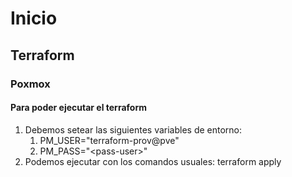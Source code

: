 # Inicio

## Terraform

### Poxmox
#### Para poder ejecutar el terraform

1. Debemos setear las siguientes variables de entorno:
   1. PM_USER="terraform-prov@pve"
   2. PM_PASS="\<pass-user\>"
2. Podemos ejecutar con los comandos usuales:
    terraform apply